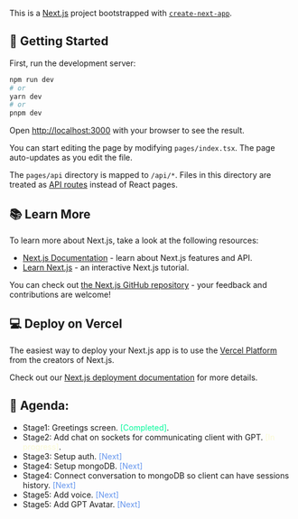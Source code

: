 This is a [Next.js](https://nextjs.org/) project bootstrapped with [`create-next-app`](https://github.com/vercel/next.js/tree/canary/packages/create-next-app).

## 🚀 Getting Started

First, run the development server:

```bash
npm run dev
# or
yarn dev
# or
pnpm dev
```

Open [http://localhost:3000](http://localhost:3000) with your browser to see the result.

You can start editing the page by modifying `pages/index.tsx`. The page auto-updates as you edit the file.

The `pages/api` directory is mapped to `/api/*`. Files in this directory are treated as [API routes](https://nextjs.org/docs/api-routes/introduction) instead of React pages.

## 📚 Learn More

To learn more about Next.js, take a look at the following resources:

- [Next.js Documentation](https://nextjs.org/docs) - learn about Next.js features and API.
- [Learn Next.js](https://nextjs.org/learn) - an interactive Next.js tutorial.

You can check out [the Next.js GitHub repository](https://github.com/vercel/next.js/) - your feedback and contributions are welcome!

## 💻 Deploy on Vercel

The easiest way to deploy your Next.js app is to use the [Vercel Platform](https://vercel.com/new?utm_medium=default-template&filter=next.js&utm_source=create-next-app&utm_campaign=create-next-app-readme) from the creators of Next.js.

Check out our [Next.js deployment documentation](https://nextjs.org/docs/deployment) for more details.

## 🎯 Agenda:
* Stage1: Greetings screen. <span style="color:mediumspringgreen">[Completed]</span>.
* Stage2: Add chat on sockets for communicating client with GPT. <span style="color:lightgoldenrodyellow">[In progress]</span>.
* Stage3: Setup auth. <span style="color:cornflowerblue">[Next]</span>
* Stage4: Setup mongoDB. <span style="color:cornflowerblue">[Next]</span>
* Stage4: Connect conversation to mongoDB so client can have sessions history. <span style="color:cornflowerblue">[Next]</span>
* Stage5: Add voice. <span style="color:cornflowerblue">[Next]</span>
* Stage5: Add GPT Avatar. <span style="color:cornflowerblue">[Next]</span>

